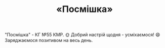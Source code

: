 ﻿---
title: «Посмішка»
---

"Посмішка" - КГ №55 КМР. 🌞 Добрий настрій щодня - усміхаємося! 😄Заряджаємося позитивом на весь день.

<youtube id="F4bIwEU_wRo" />